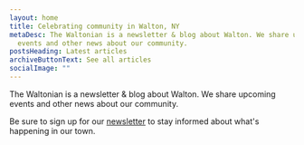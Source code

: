 ```yaml
---
layout: home
title: Celebrating community in Walton, NY
metaDesc: The Waltonian is a newsletter & blog about Walton. We share upcoming
  events and other news about our community.
postsHeading: Latest articles
archiveButtonText: See all articles
socialImage: ""
---
```

The Waltonian is a newsletter & blog about Walton. We share upcoming events and other news about our community.

Be sure to sign up for our [newsletter](https://thewaltonian.substack.com/) to stay informed about what's happening in our town.